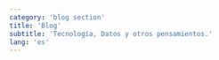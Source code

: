 ```yaml
---
category: 'blog section'
title: 'Blog'
subtitle: 'Tecnología, Datos y otros pensamientos.'
lang: 'es'
---
```

